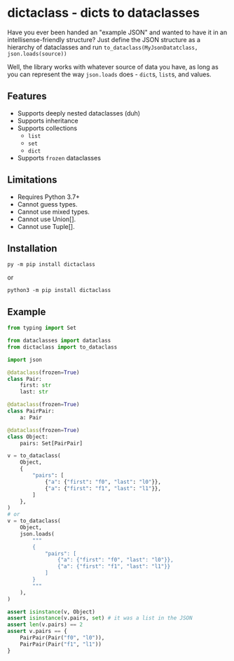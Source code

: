 # dictaclass - dicts to dataclasses

Have you ever been handed an "example JSON" and wanted to have it in an intellisense-friendly structure?
Just define the JSON structure as a hierarchy of dataclasses and run `to_dataclass(MyJsonDatatclass, json.loads(source))`


Well, the library works with whatever source of data you have, as long as you can represent the way `json.loads` does - `dict`s, `list`s, and values.


## Features

- Supports deeply nested dataclasses (duh)
- Supports inheritance
- Supports collections
  - `list`
  - `set`
  - `dict`
- Supports `frozen` dataclasses

## Limitations

- Requires Python 3.7+ 
- Cannot guess types.
- Cannot use mixed types.
- Cannot use Union[].
- Cannot use Tuple[].


## Installation

`py -m pip install dictaclass`

or

`python3 -m pip install dictaclass`

## Example

```python
from typing import Set

from dataclasses import dataclass
from dictaclass import to_dataclass

import json

@dataclass(frozen=True)
class Pair:
    first: str
    last: str

@dataclass(frozen=True)
class PairPair:
    a: Pair

@dataclass(frozen=True)
class Object:
    pairs: Set[PairPair]

v = to_dataclass(
    Object,
    {
        "pairs": [
            {"a": {"first": "f0", "last": "l0"}},
            {"a": {"first": "f1", "last": "l1"}},
        ]
    },
)
# or
v = to_dataclass(
    Object,
    json.loads(
        """
        {
            "pairs": [
                {"a": {"first": "f0", "last": "l0"}},
                {"a": {"first": "f1", "last": "l1"}}
            ]
        }
        """
    ),
)

assert isinstance(v, Object)
assert isinstance(v.pairs, set) # it was a list in the JSON
assert len(v.pairs) == 2
assert v.pairs == {
    PairPair(Pair("f0", "l0")),
    PairPair(Pair("f1", "l1"))
}
```